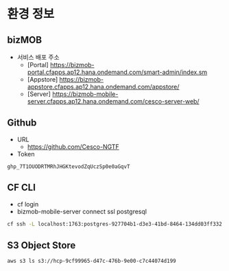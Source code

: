 
# 환경 정보

## bizMOB

- 서비스 배포 주소
	- [Portal] https://bizmob-portal.cfapps.ap12.hana.ondemand.com/smart-admin/index.sm
	- [Appstore] https://bizmob-appstore.cfapps.ap12.hana.ondemand.com/appstore/
	- [Server] https://bizmob-mobile-server.cfapps.ap12.hana.ondemand.com/cesco-server-web/

## Github

- URL
	- https://github.com/Cesco-NGTF
- Token
```
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
```

## CF CLI

- cf login
- bizmob-mobile-server connect ssl postgresql
```bash
cf ssh -L localhost:1763:postgres-927704b1-d3e3-41bd-8464-134dd03ff332.cu2h3ll9ayju.ap-northeast-2.rds.amazonaws.com:1763 bizmob-mobile-server -N
```


## S3 Object Store
```bash
aws s3 ls s3://hcp-9cf99965-d47c-476b-9e00-c7c44074d199
```

